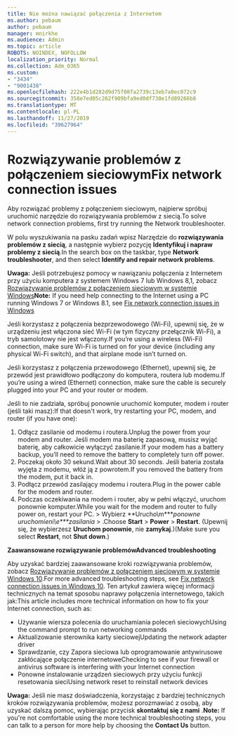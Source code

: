 ```yaml
---
title: Nie można nawiązać połączenia z Internetem
ms.author: pebaum
author: pebaum
manager: mnirkhe
ms.audience: Admin
ms.topic: article
ROBOTS: NOINDEX, NOFOLLOW
localization_priority: Normal
ms.collection: Adm_O365
ms.custom:
- "3434"
- "9001438"
ms.openlocfilehash: 222e4b1d282d9d75f08fa2739c13eb7a0ec072c9
ms.sourcegitcommit: 358e7ed05c262f909bfa9ed0df730e1fd89266b8
ms.translationtype: MT
ms.contentlocale: pl-PL
ms.lasthandoff: 11/27/2019
ms.locfileid: "39627964"
---
```

# <a name="fix-network-connection-issues"></a><span data-ttu-id="c1ad7-102">Rozwiązywanie problemów z połączeniem sieciowym</span><span class="sxs-lookup"><span data-stu-id="c1ad7-102">Fix network connection issues</span></span>

<span data-ttu-id="c1ad7-103">Aby rozwiązać problemy z połączeniem sieciowym, najpierw spróbuj uruchomić narzędzie do rozwiązywania problemów z siecią.</span><span class="sxs-lookup"><span data-stu-id="c1ad7-103">To solve network connection problems, first try running the Network troubleshooter.</span></span> 

<span data-ttu-id="c1ad7-104">W polu wyszukiwania na pasku zadań wpisz Narzędzie do **rozwiązywania problemów z siecią**, a następnie wybierz pozycję **Identyfikuj i napraw problemy z siecią**.</span><span class="sxs-lookup"><span data-stu-id="c1ad7-104">In the search box on the taskbar, type **Network troubleshooter**, and then select **Identify and repair network problems**.</span></span>

<span data-ttu-id="c1ad7-105">**Uwaga:** Jeśli potrzebujesz pomocy w nawiązaniu połączenia z Internetem przy użyciu komputera z systemem Windows 7 lub Windows 8,1, zobacz [Rozwiązywanie problemów z połączeniem sieciowym w systemie Windows](https://support.microsoft.com/help/15287)</span><span class="sxs-lookup"><span data-stu-id="c1ad7-105">**Note:** If you need help connecting to the Internet using a PC running Windows 7 or Windows 8.1, see [Fix network connection issues in Windows](https://support.microsoft.com/help/15287)</span></span> 

<span data-ttu-id="c1ad7-106">Jeśli korzystasz z połączenia bezprzewodowego (Wi-Fi), upewnij się, że w urządzeniu jest włączona sieć Wi-Fi (w tym fizyczny przełącznik Wi-Fi), a tryb samolotowy nie jest włączony.</span><span class="sxs-lookup"><span data-stu-id="c1ad7-106">If you’re using a wireless (Wi-Fi) connection, make sure Wi-Fi is turned on for your device (including any physical Wi-Fi switch), and that airplane mode isn’t turned on.</span></span>

<span data-ttu-id="c1ad7-107">Jeśli korzystasz z połączenia przewodowego (Ethernet), upewnij się, że przewód jest prawidłowo podłączony do komputera, routera lub modemu.</span><span class="sxs-lookup"><span data-stu-id="c1ad7-107">If you’re using a wired (Ethernet) connection, make sure the cable is securely plugged into your PC and your router or modem.</span></span>

<span data-ttu-id="c1ad7-108">Jeśli to nie zadziała, spróbuj ponownie uruchomić komputer, modem i router (jeśli taki masz):</span><span class="sxs-lookup"><span data-stu-id="c1ad7-108">If that doesn't work, try restarting your PC, modem, and router (if you have one):</span></span>

1. <span data-ttu-id="c1ad7-109">Odłącz zasilanie od modemu i routera.</span><span class="sxs-lookup"><span data-stu-id="c1ad7-109">Unplug the power from your modem and router.</span></span> <span data-ttu-id="c1ad7-110">Jeśli modem ma baterię zapasową, musisz wyjąć baterię, aby całkowicie wyłączyć zasilanie.</span><span class="sxs-lookup"><span data-stu-id="c1ad7-110">If your modem has a battery backup, you’ll need to remove the battery to completely turn off power.</span></span>
2. <span data-ttu-id="c1ad7-111">Poczekaj około 30 sekund.</span><span class="sxs-lookup"><span data-stu-id="c1ad7-111">Wait about 30 seconds.</span></span> <span data-ttu-id="c1ad7-112">Jeśli bateria została wyjęta z modemu, włóż ją z powrotem.</span><span class="sxs-lookup"><span data-stu-id="c1ad7-112">If you removed the battery from the modem, put it back in.</span></span>
3. <span data-ttu-id="c1ad7-113">Podłącz przewód zasilający modemu i routera.</span><span class="sxs-lookup"><span data-stu-id="c1ad7-113">Plug in the power cable for the modem and router.</span></span>
4. <span data-ttu-id="c1ad7-114">Podczas oczekiwania na modem i router, aby w pełni włączyć, uruchom ponownie komputer.</span><span class="sxs-lookup"><span data-stu-id="c1ad7-114">While you wait for the modem and router to fully power on, restart your PC.</span></span> <span data-ttu-id="c1ad7-115"> > Wybierz **Urucho\m\*\*\**ponowne uruchomieni\e\*\*\**zasilania** > .</span><span class="sxs-lookup"><span data-stu-id="c1ad7-115">Choose **Start** > **Power** > **Restart**.</span></span> <span data-ttu-id="c1ad7-116">(Upewnij się, że wybierzesz **Uruchom ponownie**, nie **zamykaj**.)</span><span class="sxs-lookup"><span data-stu-id="c1ad7-116">(Make sure you select **Restart**, not **Shut down**.)</span></span>

<span data-ttu-id="c1ad7-117">**Zaawansowane rozwiązywanie problemów**</span><span class="sxs-lookup"><span data-stu-id="c1ad7-117">**Advanced troubleshooting**</span></span>

<span data-ttu-id="c1ad7-118">Aby uzyskać bardziej zaawansowane kroki rozwiązywania problemów, zobacz [Rozwiązywanie problemów z połączeniem sieciowym w systemie Windows 10](https://support.microsoft.com/help/10741?ocid=SMC10741%2F).</span><span class="sxs-lookup"><span data-stu-id="c1ad7-118">For more advanced troubleshooting steps, see [Fix network connection issues in Windows 10](https://support.microsoft.com/help/10741?ocid=SMC10741%2F).</span></span> <span data-ttu-id="c1ad7-119">Ten artykuł zawiera więcej informacji technicznych na temat sposobu naprawy połączenia internetowego, takich jak:</span><span class="sxs-lookup"><span data-stu-id="c1ad7-119">This article includes more technical information on how to fix your Internet connection, such as:</span></span>

- <span data-ttu-id="c1ad7-120">Używanie wiersza polecenia do uruchamiania poleceń sieciowych</span><span class="sxs-lookup"><span data-stu-id="c1ad7-120">Using the command prompt to run networking commands</span></span>
- <span data-ttu-id="c1ad7-121">Aktualizowanie sterownika karty sieciowej</span><span class="sxs-lookup"><span data-stu-id="c1ad7-121">Updating the network adapter driver</span></span>
- <span data-ttu-id="c1ad7-122">Sprawdzanie, czy Zapora sieciowa lub oprogramowanie antywirusowe zakłócające połączenie internetowe</span><span class="sxs-lookup"><span data-stu-id="c1ad7-122">Checking to see if your firewall or antivirus software is interfering with your Internet connection</span></span>
- <span data-ttu-id="c1ad7-123">Ponowne instalowanie urządzeń sieciowych przy użyciu funkcji resetowania sieci</span><span class="sxs-lookup"><span data-stu-id="c1ad7-123">Using network reset to reinstall network devices</span></span>

<span data-ttu-id="c1ad7-124">**Uwaga:** Jeśli nie masz doświadczenia, korzystając z bardziej technicznych kroków rozwiązywania problemów, możesz porozmawiać z osobą, aby uzyskać dalszą pomoc, wybierając przycisk **skontaktuj się z nami** .</span><span class="sxs-lookup"><span data-stu-id="c1ad7-124">**Note:** If you're not comfortable using the more technical troubleshooting steps, you can talk to a person for more help by choosing the **Contact Us** button.</span></span>